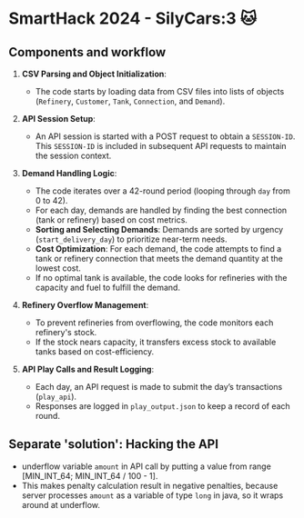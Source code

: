 # SmartHack 2024 - SilyCars:3 🐱

## Components and workflow
1. **CSV Parsing and Object Initialization**:
   - The code starts by loading data from CSV files into lists of objects (`Refinery`, `Customer`, `Tank`, `Connection`, and `Demand`).
   
2. **API Session Setup**:
   - An API session is started with a POST request to obtain a `SESSION-ID`. This `SESSION-ID` is included in subsequent API requests to maintain the session context.

3. **Demand Handling Logic**:
   - The code iterates over a 42-round period (looping through `day` from 0 to 42).
   - For each day, demands are handled by finding the best connection (tank or refinery) based on cost metrics.
   - **Sorting and Selecting Demands**: Demands are sorted by urgency (`start_delivery_day`) to prioritize near-term needs.
   - **Cost Optimization**: For each demand, the code attempts to find a tank or refinery connection that meets the demand quantity at the lowest cost.
   - If no optimal tank is available, the code looks for refineries with the capacity and fuel to fulfill the demand.

4. **Refinery Overflow Management**:
   - To prevent refineries from overflowing, the code monitors each refinery's stock.
   - If the stock nears capacity, it transfers excess stock to available tanks based on cost-efficiency.

5. **API Play Calls and Result Logging**:
   - Each day, an API request is made to submit the day’s transactions (`play_api`).
   - Responses are logged in `play_output.json` to keep a record of each round.

## Separate 'solution': Hacking the API
- underflow variable `amount` in API call by putting a value from range [MIN_INT_64; MIN_INT_64 / 100 - 1\].
- This makes penalty calculation result in negative penalties, because server processes `amount` as a variable of type `long` in java, so it wraps around at underflow.
